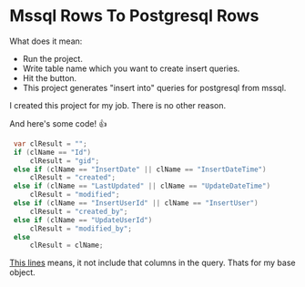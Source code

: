 # Mssql Rows To Postgresql Rows

What does it mean:

 * Run the project.
 * Write table name which you want to create insert queries.
 * Hit the button.
 * This project generates "insert into" queries for postgresql from mssql.


I created this project for my job. There is no other reason. 

And here's some code! :+1:

```cs
 var clResult = "";
 if (clName == "Id")
     clResult = "gid";
 else if (clName == "InsertDate" || clName == "InsertDateTime")
     clResult = "created";
 else if (clName == "LastUpdated" || clName == "UpdateDateTime")
     clResult = "modified";
 else if (clName == "InsertUserId" || clName == "InsertUser")
     clResult = "created_by";
 else if (clName == "UpdateUserId")
     clResult = "modified_by";
 else
     clResult = clName;
```

[This lines](https://github.com/atakansavas/Mssql-Rows-to-Postgresql-Rows/blob/master/Form1.cs) means, it not include that columns in the query. Thats for my base object.
